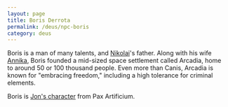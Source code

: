 ```yaml
---
layout: page
title: Boris Derrota
permalink: /deus/npc-boris
category: deus
---
```

Boris is a man of many talents, and [Nikolai](char-public-jon)'s father. Along with his wife [Annika](npc-annika), Boris founded a mid-sized space settlement called Arcadia, home to around 50 or 100 thousand people. Even more than Canis, Arcadia is known for &quot;embracing freedom,&quot; including a high tolerance for criminal elements.

Boris is [Jon's character](/pax/pcs/josef.html) from Pax Artificium.
